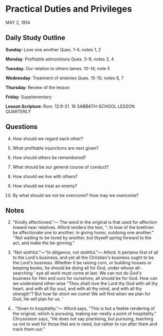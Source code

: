 # Practical Duties and Privileges
MAY 2, 1914

## Daily Study Outline

**Sunday**: Love one another Ques. 1-4; notes 1, 2

**Monday**: Profitable admonitions Ques. 5-9; notes 3, 4

**Tuesday**: Our relation to others lames. 10-14; note 5

**Wednesday**: Treatment of enemies Ques. 15-1S; notes 6, 7

**Thursday**: Review of the lesson

**Friday**: Supplementary

**Lesson Scripture**: Rom. 12:9-21. 16 SABBATH-SCHOOL LESSON QUARTERLY

## Questions

4. How should we regard each other? 

7. What profitable injunctions are next given? 

8. How should others be remembered? 

11. What should be our general course of conduct? 

14. How should we live with others? 

17. How should we treat an enemy? 

18. By what should we not be overcome? How may we overcome? 

## Notes

2. "Kindly affectioned."— The word in the original is that used for affection toward near relatives. Alford renders the text, ": In love of the brethren be affectionate one to another; in giving honor, outdoing one another." ''Not waiting to be loved by another, but thyself spring forward to the act, and make the be-ginning."

3. "Not slothful."—"In diligence, not slothful."— Alford. It pertains first of all to the Lord's business; and yet all the Christian's business ought to be the Lord's business. Whether it be raising corn, or building houses or keeping books, he should be doing all for God, under whose all-searching ' eye all work must come at last. We can not do God's business for Him and ours for ourselves; all should be for God. How can we understand other-wise "Thou shalt love the Lord thy God with-all thy heart, and with all thy soul, and with all thy mind, and with all thy strength"? But how far short we come! We will find when we plan for God, He will plan for us. '

4. . "Given to hospitality."— Alford says, "This is but a feeble rendering of the original, which is pursuing, making ear-nestly a point of hospitality." Chrysostom says, "He does not say practising, but pursuing, teaching us not to wait for those that are in need, but rather to run after them and track them out."
